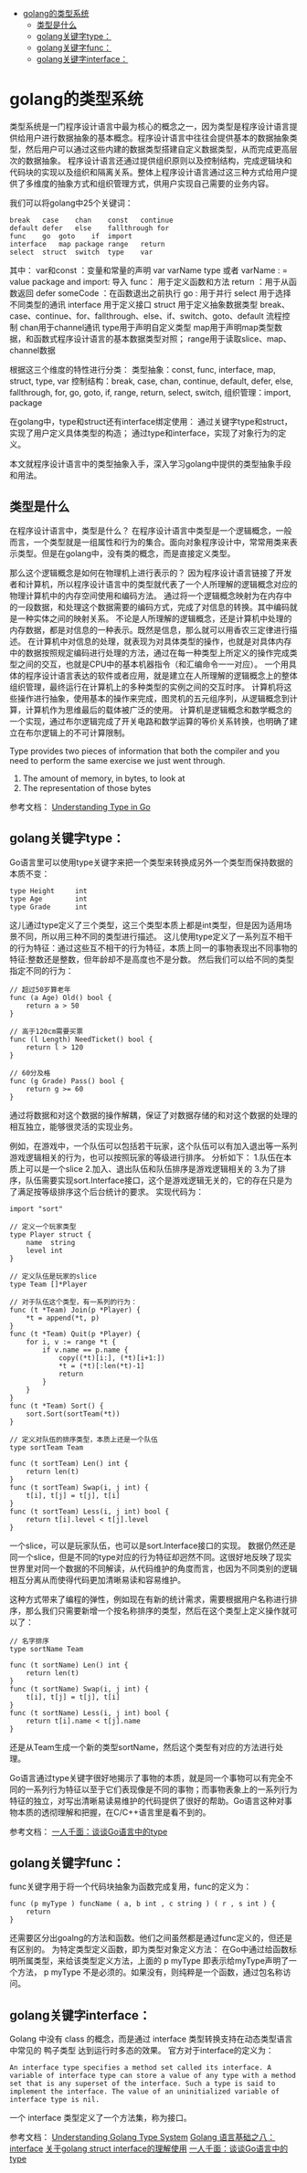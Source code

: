 <!-- TOC -->

- [golang的类型系统](#golang的类型系统)
    - [类型是什么](#类型是什么)
    - [golang关键字type：](#golang关键字type)
    - [golang关键字func：](#golang关键字func)
    - [golang关键字interface：](#golang关键字interface)

<!-- /TOC -->


# golang的类型系统
类型系统是一门程序设计语言中最为核心的概念之一，因为类型是程序设计语言提供给用户进行数据抽象的基本概念。程序设计语言中往往会提供基本的数据抽象类型，然后用户可以通过这些内建的数据类型搭建自定义数据类型，从而完成更高层次的数据抽象。
程序设计语言还通过提供组织原则以及控制结构，完成逻辑块和代码块的实现以及组织和隔离关系。整体上程序设计语言通过这三种方式给用户提供了多维度的抽象方式和组织管理方式，供用户实现自己需要的业务内容。

我们可以将golang中25个关键词：
```text
break	case	chan	const	continue
default	defer	else	fallthrough	for
func	go	goto	if	import
interface	map	package	range	return
select	struct	switch	type	var
```
其中：
var和const ：变量和常量的声明
var varName type  或者 varName : = value
package and import: 导入
func： 用于定义函数和方法
return ：用于从函数返回
defer someCode ：在函数退出之前执行
go : 用于并行
select 用于选择不同类型的通讯
interface 用于定义接口
struct 用于定义抽象数据类型
break、case、continue、for、fallthrough、else、if、switch、goto、default 流程控制
chan用于channel通讯
type用于声明自定义类型
map用于声明map类型数据，和函数式程序设计语言的基本数据类型对照；
range用于读取slice、map、channel数据

根据这三个维度的特性进行分类：
类型抽象：const, func, interface, map, struct, type, var
控制结构：break, case, chan, continue, default, defer, else, fallthrough, for, go, goto, if, range, return, select, switch, 
组织管理：import, package

在golang中，type和struct还有interface绑定使用：
通过关键字type和struct，实现了用户定义具体类型的构造；
通过type和interface，实现了对象行为的定义。

本文就程序设计语言中的类型抽象入手，深入学习golang中提供的类型抽象手段和用法。

## 类型是什么
在程序设计语言中，类型是什么？
在程序设计语言中类型是一个逻辑概念，一般而言，一个类型就是一组属性和行为的集合。面向对象程序设计中，常常用类来表示类型。但是在golang中，没有类的概念，而是直接定义类型。

那么这个逻辑概念是如何在物理机上进行表示的？
因为程序设计语言链接了开发者和计算机，所以程序设计语言中的类型就代表了一个人所理解的逻辑概念对应的物理计算机中的内存空间使用和编码方法。
通过将一个逻辑概念映射为在内存中的一段数据，和处理这个数据需要的编码方式，完成了对信息的转换。其中编码就是一种实体之间的映射关系。
不论是人所理解的逻辑概念，还是计算机中处理的内存数据，都是对信息的一种表示。既然是信息，那么就可以用香农三定律进行描述。
在计算机中对信息的处理，就表现为对具体类型的操作，也就是对具体内存中的数据按照规定编码进行处理的方法，通过在每一种类型上所定义的操作完成类型之间的交互，也就是CPU中的基本机器指令（和汇编命令一一对应）。
一个用具体的程序设计语言表达的软件或者应用，就是建立在人所理解的逻辑概念上的整体组织管理，最终运行在计算机上的多种类型的实例之间的交互时序。
计算机将这些操作进行抽象，使用基本的操作来完成，图灵机的五元组序列，从逻辑概念到计算，计算机作为思维最后的载体被广泛的使用。
计算机是逻辑概念和数学概念的一个实现，通过布尔逻辑完成了开关电路和数学运算的等价关系转换，也明确了建立在布尔逻辑上的不可计算限制。


Type provides two pieces of information that both the compiler and you need to perform the same exercise we just went through.

1. The amount of memory, in bytes, to look at
2. The representation of those bytes

参考文档：
[Understanding Type in Go](https://www.goinggo.net/2013/07/understanding-type-in-go.html)

## golang关键字type：
Go语言里可以使用type关键字来把一个类型来转换成另外一个类型而保持数据的本质不变：
```golang
type Height     int
type Age        int
type Grade      int
```
这儿通过type定义了三个类型，这三个类型本质上都是int类型，但是因为适用场景不同，所以用三种不同的类型进行描述。
这儿使用type定义了一系列互不相干的行为特征：通过这些互不相干的行为特征，本质上同一的事物表现出不同事物的特征:整数还是整数，但年龄却不是高度也不是分数。
然后我们可以给不同的类型指定不同的行为：
```golang
// 超过50岁算老年
func (a Age) Old() bool {
    return a > 50
}

// 高于120cm需要买票
func (l Length) NeedTicket() bool {
    return l > 120
}

// 60分及格
func (g Grade) Pass() bool {
    return g >= 60
}
```
通过将数据和对这个数据的操作解耦，保证了对数据存储的和对这个数据的处理的相互独立，能够很灵活的实现业务。

例如，在游戏中，一个队伍可以包括若干玩家，这个队伍可以有加入退出等一系列游戏逻辑相关的行为，也可以按照玩家的等级进行排序。
分析如下：
1.队伍在本质上可以是一个slice
2.加入、退出队伍和队伍排序是游戏逻辑相关的
3.为了排序，队伍需要实现sort.Interface接口，这个是游戏逻辑无关的，它的存在只是为了满足按等级排序这个后台统计的要求。
实现代码为：
```golang
import "sort"

// 定义一个玩家类型
type Player struct {
	name  string
	level int
}

// 定义队伍是玩家的slice
type Team []*Player

// 对于队伍这个类型，有一系列的行为：
func (t *Team) Join(p *Player) {
	*t = append(*t, p)
}
func (t *Team) Quit(p *Player) {
	for i, v := range *t {
		if v.name == p.name {
			copy((*t)[i:], (*t)[i+1:])
			*t = (*t)[:len(*t)-1]
			return
		}
	}
}
func (t *Team) Sort() {
	sort.Sort(sortTeam(*t))
}

// 定义对队伍的排序类型，本质上还是一个队伍
type sortTeam Team

func (t sortTeam) Len() int {
	return len(t)
}
func (t sortTeam) Swap(i, j int) {
	t[i], t[j] = t[j], t[i]
}
func (t sortTeam) Less(i, j int) bool {
	return t[i].level < t[j].level
}
```
一个slice，可以是玩家队伍，也可以是sort.Interface接口的实现。
数据仍然还是同一个slice，但是不同的type对应的行为特征却迥然不同。这很好地反映了现实世界里对同一个数据的不同解读，从代码维护的角度而言，也因为不同类别的逻辑相互分离从而使得代码更加清晰易读和容易维护。

这种方式带来了编程的弹性，例如现在有新的统计需求，需要根据用户名称进行排序，那么我们只需要新增一个按名称排序的类型，然后在这个类型上定义操作就可以了：
```golang
// 名字排序
type sortName Team

func (t sortName) Len() int {
	return len(t)
}
func (t sortName) Swap(i, j int) {
	t[i], t[j] = t[j], t[i]
}
func (t sortName) Less(i, j int) bool {
	return t[i].name < t[j].name
}
```
还是从Team生成一个新的类型sortName，然后这个类型有对应的方法进行处理。

Go语言通过type关键字很好地揭示了事物的本质，就是同一个事物可以有完全不同的一系列行为特征以至于它们表现像是不同的事物；而事物表象上的一系列行为特征的独立，对写出清晰易读易维护的代码提供了很好的帮助。Go语言这种对事物本质的透彻理解和把握，在C/C++语言里是看不到的。

参考文档：
[一人千面：谈谈Go语言中的type](http://blog.sina.com.cn/s/blog_9be3b8f10101ccpu.html)


## golang关键字func：
func关键字用于将一个代码块抽象为函数完成复用，func的定义为：
```golang
func (p myType ) funcName ( a, b int , c string ) ( r , s int ) {
    return
}
```
还需要区分出goalng的方法和函数。他们之间虽然都是通过func定义的，但还是有区别的。
为特定类型定义函数，即为类型对象定义方法：
在Go中通过给函数标明所属类型，来给该类型定义方法，上面的 p myType 即表示给myType声明了一个方法， p myType 不是必须的。如果没有，则纯粹是一个函数，通过包名称访问。



## golang关键字interface：
Golang 中没有 class 的概念，而是通过 interface 类型转换支持在动态类型语言中常见的 鸭子类型 达到运行时多态的效果。
官方对于interface的定义为：
```text
An interface type specifies a method set called its interface. A variable of interface type can store a value of any type with a method set that is any superset of the interface. Such a type is said to implement the interface. The value of an uninitialized variable of interface type is nil.
```
一个 interface 类型定义了一个方法集，称为接口。




参考文档：
[Understanding Golang Type System](https://thenewstack.io/understanding-golang-type-system/)
[Golang 语言基础之八： interface](http://xhrwang.me/2014/12/29/golang-fundamentals-8-interface.html)
[关于golang struct interface的理解使用](http://xiaorui.cc/2016/03/11/%E5%85%B3%E4%BA%8Egolang-struct-interface%E7%9A%84%E7%90%86%E8%A7%A3%E4%BD%BF%E7%94%A8/)
[一人千面：谈谈Go语言中的type](http://blog.sina.com.cn/s/blog_9be3b8f10101ccpu.html)

[]()
[]()
[]()
[]()
